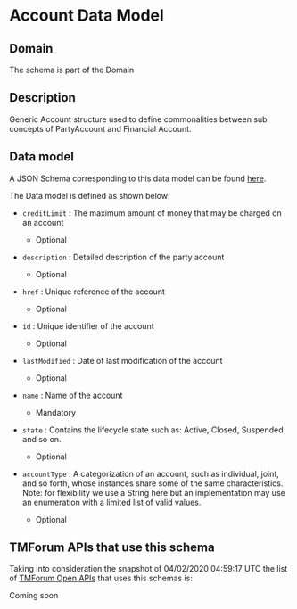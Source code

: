 # Account Data Model

## Domain

The  schema is part of the  Domain

## Description

Generic Account structure used to define commonalities between sub concepts of PartyAccount and Financial Account.

## Data model

A JSON Schema corresponding to this data model can be found
[here](https://github.com/tmforum-rand/schemas/blob/candidates/EngagedParty/Account.schema.json).

The Data model is defined as shown below:

- `creditLimit` : The maximum amount of money that may be charged on an account

  - Optional


- `description` : Detailed description of the party account

  - Optional


- `href` : Unique reference of the account

  - Optional


- `id` : Unique identifier of the account

  - Optional


- `lastModified` : Date of last modification of the account

  - Optional


- `name` : Name of the account

  - Mandatory


- `state` : Contains the lifecycle state such as: Active, Closed, Suspended and so on.

  - Optional


- `accountType` : A categorization of an account, such as individual, joint, and so forth, whose instances share some of the same characteristics. Note: for flexibility we use a String here but an implementation may use an enumeration with a limited list of valid values.

  - Optional






## TMForum APIs that use this schema

Taking into consideration the snapshot of 04/02/2020 04:59:17 UTC the list of [TMForum Open APIs](https://www.tmforum.org/open-apis/) that uses this schemas is:

Coming soon